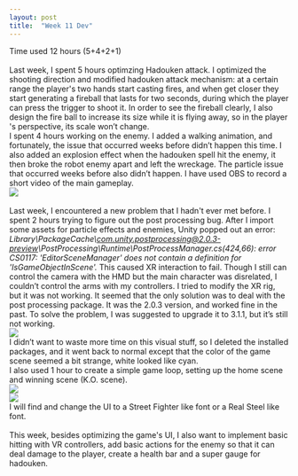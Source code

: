 ```yaml
---
layout: post
title:  "Week 11 Dev"
---
```


Time used 12 hours (5+4+2+1)<br>
<br>
Last week, I spent 5 hours optimzing Hadouken attack. I optimized the shooting direction and modified hadouken attack mechanism: at a certain range the player's two hands start casting fires, and when get closer they start generating a fireball that lasts for two seconds, during which the player can press the trigger to shoot it. In order to see the fireball clearly, I also design the fire ball to increase its size while it is flying away, so in the player 's perspective, its scale won’t change.<br>
I spent 4 hours working on the enemy. I added a walking animation, and fortunately, the issue that occurred weeks before didn’t happen this time. I also added an explosion effect when the hadouken spell hit the enemy, it then broke the robot enemy apart and left the wreckage. The particle issue that occurred weeks before also didn’t happen. I have used OBS to record a short video of the main gameplay.<br>
![](https://youtu.be/yQram5O9VAE)<br>
<br>
Last week, I encountered a new problem that I hadn't ever met before. I spent 2 hours trying to figure out the post processing bug. After I import some assets for particle effects and enemies, Unity popped out an error: <i>Library\PackageCache\com.unity.postprocessing@2.0.3-preview\PostProcessing\Runtime\PostProcessManager.cs(424,66): error CS0117: 'EditorSceneManager' does not contain a definition for 'IsGameObjectInScene'.</i> This caused XR interaction to fail. Though I still can control the camera with the HMD but the main character was disrelated, I couldn’t control the arms with my controllers. I tried to modify the XR rig, but it was not working. It seemed that the only solution was to deal with the post processing package. It was the 2.0.3 version, and worked fine in the past. To solve the problem, I was suggested to upgrade it to 3.1.1, but it’s still not working. <br>![](https://i.imgur.com/XamT3Ip.png)<br>
I didn’t want to waste more time on this visual stuff, so I deleted the installed packages, and it went back to normal except that the color of the game scene seemed a bit strange, white looked like cyan.
<br>
I also used 1 hour to create a simple game loop, setting up the home scene and winning scene (K.O. scene).<br>
![](https://youtu.be/cO3swDctkUE)<br>
![](https://i.imgur.com/IG9uEN4.png)<br>
I will find and change the UI to a Street Fighter like font or a Real Steel like font. <br>
<br>
This week, besides optimizing the game's UI, I also want to implement basic hitting with VR controllers, add basic actions for the enemy so that it can deal damage to the player, create a health bar and a super gauge for hadouken.
<br>





